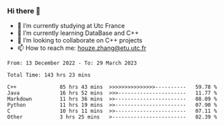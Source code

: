 ### Hi there 👋
- 🔭 I’m currently studying at Utc France
- 🌱 I’m currently learning DataBase and C++
- 👯 I’m looking to collaborate on C++ projects
- 📫 How to reach me: houze.zhang@etu.utc.fr

<!--START_SECTION:waka-->

```text
From: 13 December 2022 - To: 29 March 2023

Total Time: 143 hrs 23 mins

C++              85 hrs 43 mins  >>>>>>>>>>>>>>>----------   59.78 %
Java             16 hrs 52 mins  >>>----------------------   11.77 %
Markdown         11 hrs 36 mins  >>-----------------------   08.09 %
Python           11 hrs 19 mins  >>-----------------------   07.90 %
C                10 hrs 11 mins  >>-----------------------   07.11 %
Other            3 hrs 25 mins   >------------------------   02.39 %
```

<!--END_SECTION:waka-->
